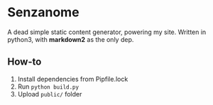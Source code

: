 # Senzanome

A dead simple static content generator, powering my site.
Written in python3, with **markdown2** as the only dep.

## How-to

1. Install dependencies from Pipfile.lock
2. Run `python build.py`
3. Upload `public/` folder


